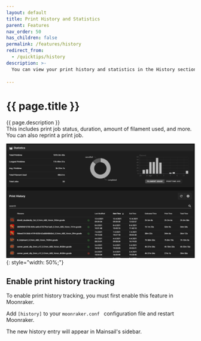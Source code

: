 ```yaml
---
layout: default
title: Print History and Statistics
parent: Features
nav_order: 50
has_children: false
permalink: /features/history
redirect_from:
  - /quicktips/history
description: >-
  You can view your print history and statistics in the History section of Mainsail.  
  
---
```


# {{ page.title }}
{{ page.description }}  
This includes print job status, duration, amount of filament used, and more.  You can also reprint a print job.

![](../assets/img/quicktips/history/history.png){: style="width: 50%;"}

## Enable print history tracking

To enable print history tracking, you must first enable this feature in Moonraker.

Add `[history]` to your `moonraker.conf ` configuration file and restart Moonraker.

The new history entry will appear in Mainsail's sidebar.


